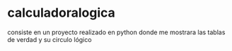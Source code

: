 # calculadoralogica
consiste en un proyecto realizado en python donde me mostrara las tablas de verdad y su circulo lógico
